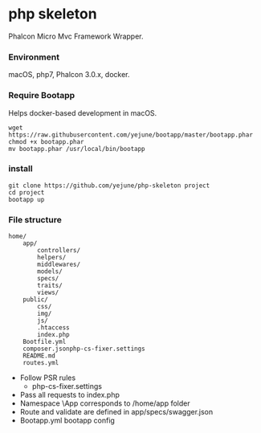 # php skeleton

Phalcon Micro Mvc Framework Wrapper.

### Environment
macOS, php7, Phalcon 3.0.x, docker.

### Require Bootapp

Helps docker-based development in macOS.

```
wget https://raw.githubusercontent.com/yejune/bootapp/master/bootapp.phar
chmod +x bootapp.phar
mv bootapp.phar /usr/local/bin/bootapp
```

### install

```
git clone https://github.com/yejune/php-skeleton project
cd project
bootapp up
```

### File structure

```
home/
    app/
        controllers/
        helpers/
        middlewares/
        models/
        specs/
        traits/
        views/
    public/
        css/
        img/
        js/
        .htaccess
        index.php
    Bootfile.yml
    composer.jsonphp-cs-fixer.settings
    README.md
    routes.yml
```

-   Follow PSR rules
    -   php-cs-fixer.settings
-   Pass all requests to index.php
-   Namespace \App corresponds to /home/app folder
-   Route and validate are defined in app/specs/swagger.json
-   Bootapp.yml bootapp config
